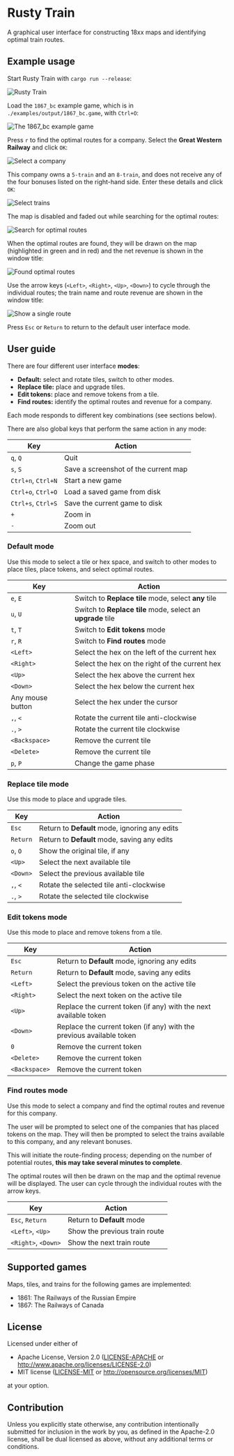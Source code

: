 # Rusty Train

A graphical user interface for constructing 18xx maps and identifying optimal train routes.

## Example usage

Start Rusty Train with `cargo run --release`:

![Rusty Train](./book/src/user_guide/1867_bc_0.png "Rusty Train")

Load the `1867_bc` example game, which is in `./examples/output/1867_bc.game`, with `Ctrl+O`:

![The 1867_bc example game](./book/src/user_guide/1867_bc_1.png "The 1867_bc example game")

Press `r` to find the optimal routes for a company.
Select the **Great Western Railway** and click `OK`:

![Select a company](./book/src/user_guide/1867_bc_2.png "Select a company")

This company owns a `5-train` and an `8-train`, and does not receive any of the four bonuses listed on the right-hand side.
Enter these details and click `OK`:

![Select trains](./book/src/user_guide/1867_bc_3.png "Select trains")

The map is disabled and faded out while searching for the optimal routes:

![Search for optimal routes](./book/src/user_guide/1867_bc_4.png "Search for optimal routes")

When the optimal routes are found, they will be drawn on the map (highlighted in green and in red) and the net revenue is shown in the window title:

![Found optimal routes](./book/src/user_guide/1867_bc_5.png "Found optimal routes")

Use the arrow keys (`<Left>`, `<Right>`, `<Up>`, `<Down>`) to cycle through the individual routes; the train name and route revenue are shown in the window title:

![Show a single route](./book/src/user_guide/1867_bc_6.png "Show a single route")

Press `Esc` or `Return` to return to the default user interface
mode.

## User guide

There are four different user interface **modes**:

- **Default:** select and rotate tiles, switch to other modes.
- **Replace tile:** place and upgrade tiles.
- **Edit tokens:** place and remove tokens from a tile.
- **Find routes:** identify the optimal routes and revenue for a company.

Each mode responds to different key combinations (see sections below).

There are also global keys that perform the same action in any mode:

| Key                | Action                               |
|--------------------|--------------------------------------|
| `q`, `Q`           | Quit                                 |
| `s`, `S`           | Save a screenshot of the current map |
| `Ctrl+n`, `Ctrl+N` | Start a new game                     |
| `Ctrl+o`, `Ctrl+O` | Load a saved game from disk          |
| `Ctrl+s`, `Ctrl+S` | Save the current game to disk        |
| `+`                | Zoom in                              |
| `-`                | Zoom out                             |

### Default mode

Use this mode to select a tile or hex space, and switch to other modes to place tiles, place tokens, and select optimal routes.

| Key              | Action                                                      |
|------------------|-------------------------------------------------------------|
| `e`, `E`         | Switch to **Replace tile** mode, select **any** tile        |
| `u`, `U`         | Switch to **Replace tile** mode, select an **upgrade** tile |
| `t`, `T`         | Switch to **Edit tokens** mode                              |
| `r`, `R`         | Switch to **Find routes** mode                              |
| `<Left>`         | Select the hex on the left of the current hex               |
| `<Right>`        | Select the hex on the right of the current hex               |
| `<Up>`           | Select the hex above the current hex                        |
| `<Down>`         | Select the hex below the current hex                        |
| Any mouse button | Select the hex under the cursor                             |
| `,`, `<`         | Rotate the current tile anti-clockwise                      |
| `.`, `>`         | Rotate the current tile clockwise                           |
| `<Backspace>`    | Remove the current tile                                     |
| `<Delete>`       | Remove the current tile                                     |
| `p`, `P`         | Change the game phase                                       |

### Replace tile mode

Use this mode to place and upgrade tiles.

| Key      | Action                                         |
|----------|------------------------------------------------|
| `Esc`    | Return to **Default** mode, ignoring any edits |
| `Return` | Return to **Default** mode, saving any edits   |
| `o`, `O` | Show the original tile, if any                 |
| `<Up>`   | Select the next available tile                 |
| `<Down>` | Select the previous available tile             |
| `,`, `<` | Rotate the selected tile anti-clockwise        |
| `.`, `>` | Rotate the selected tile clockwise             |

### Edit tokens mode

Use this mode to place and remove tokens from a tile.

| Key           | Action                                                               |
|---------------|----------------------------------------------------------------------|
| `Esc`         | Return to **Default** mode, ignoring any edits                       |
| `Return`      | Return to **Default** mode, saving any edits                         |
| `<Left>`      | Select the previous token on the active tile                         |
| `<Right>`     | Select the next token on the active tile                             |
| `<Up>`        | Replace the current token (if any) with the next available token     |
| `<Down>`      | Replace the current token (if any) with the previous available token |
| `0`           | Remove the current token                                             |
| `<Delete>`    | Remove the current token                                             |
| `<Backspace>` | Remove the current token                                             |

### Find routes mode

Use this mode to select a company and find the optimal routes and revenue for this company.

The user will be prompted to select one of the companies that has placed tokens on the map.
They will then be prompted to select the trains available to this company, and any relevant bonuses.

This will initiate the route-finding process; depending on the number of potential routes, **this may take several minutes to complete**.

The optimal routes will then be drawn on the map and the optimal revenue will be displayed.
The user can cycle through the individual routes with the arrow keys.

| Key                 | Action                        |
|---------------------|-------------------------------|
| `Esc`, `Return`     | Return to **Default** mode    |
| `<Left>`, `<Up>`    | Show the previous train route |
| `<Right>`, `<Down>` | Show the next train route     |

## Supported games

Maps, tiles, and trains for the following games are implemented:

- 1861: The Railways of the Russian Empire
- 1867: The Railways of Canada

## License

Licensed under either of

* Apache License, Version 2.0 ([LICENSE-APACHE](LICENSE-APACHE) or http://www.apache.org/licenses/LICENSE-2.0)
* MIT license ([LICENSE-MIT](LICENSE-MIT) or http://opensource.org/licenses/MIT)

at your option.

## Contribution

Unless you explicitly state otherwise, any contribution intentionally submitted for inclusion in the work by you, as defined in the Apache-2.0 license, shall be dual licensed as above, without any additional terms or conditions.
